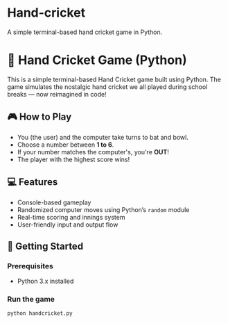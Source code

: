 # Hand-cricket
A simple terminal-based hand cricket game in Python.

# 🏏 Hand Cricket Game (Python)

This is a simple terminal-based Hand Cricket game built using Python. The game simulates the nostalgic hand cricket we all played during school breaks — now reimagined in code!

## 🎮 How to Play

- You (the user) and the computer take turns to bat and bowl.
- Choose a number between **1 to 6**.
- If your number matches the computer's, you're **OUT**!
- The player with the highest score wins!

## 💻 Features

- Console-based gameplay
- Randomized computer moves using Python’s `random` module
- Real-time scoring and innings system
- User-friendly input and output flow

## 🚀 Getting Started

### Prerequisites

- Python 3.x installed

### Run the game

```bash
python handcricket.py
